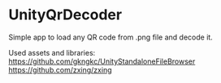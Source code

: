 # UnityQrDecoder

Simple app to load any QR code from .png file and decode it.

Used assets and libraries:
https://github.com/gkngkc/UnityStandaloneFileBrowser
https://github.com/zxing/zxing
